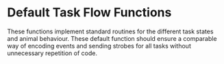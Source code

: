# Default Task Flow Functions
These functions implement standard routines for the different task states and animal behaviour. These default function should ensure a comparable way of encoding events and sending strobes for all tasks without unnecessary repetition of code.
